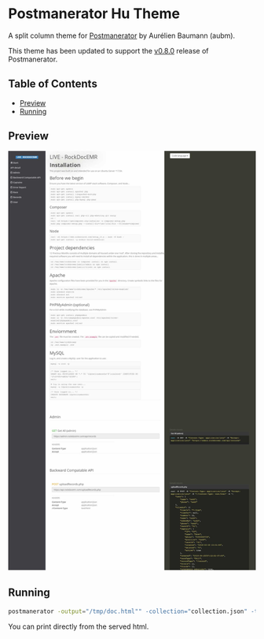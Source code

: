# Postmanerator Hu Theme
A split column theme for [Postmanerator](https://github.com/aubm/postmanerator) by Aurélien Baumann (aubm).

This theme has been updated to support the [v0.8.0](https://github.com/aubm/postmanerator/releases/tag/v0.8.0) release of Postmanerator.

## Table of Contents

* [Preview](#preview)
* [Running](#running)

## Preview
![Preview](preview.jpg)

## Running
```sh
postmanerator -output="/tmp/doc.html"" -collection="collection.json" -theme=hu
```
You can print directly from the served html.
